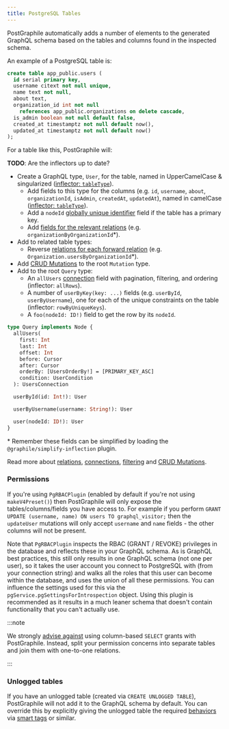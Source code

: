 ```yaml
---
title: PostgreSQL Tables
---
```


PostGraphile automatically adds a number of elements to the generated GraphQL
schema based on the tables and columns found in the inspected schema.

An example of a PostgreSQL table is:

```sql
create table app_public.users (
  id serial primary key,
  username citext not null unique,
  name text not null,
  about text,
  organization_id int not null
    references app_public.organizations on delete cascade,
  is_admin boolean not null default false,
  created_at timestamptz not null default now(),
  updated_at timestamptz not null default now()
);
```

For a table like this, PostGraphile will:

**TODO**: Are the inflectors up to date?

- Create a GraphQL type, `User`, for the table, named in UpperCamelCase &
  singularized
  ([inflector: `tableType`](https://github.com/graphile/graphile-engine/blob/f332cb11fc32c7b50428c8d19d88121ead00d95d/packages/graphile-build-pg/src/plugins/PgBasicsPlugin.js#L485-L487)).
  - Add fields to this type for the columns (e.g. `id`, `username`, `about`,
    `organizationId`, `isAdmin`, `createdAt`, `updatedAt`), named in camelCase
    ([inflector: `tableType`](https://github.com/graphile/graphile-engine/blob/f332cb11fc32c7b50428c8d19d88121ead00d95d/packages/graphile-build-pg/src/plugins/PgBasicsPlugin.js#L488-L490)).
  - Add a `nodeId` [globally unique identifier](./node-id) field if the table
    has a primary key.
  - Add [fields for the relevant relations](./relations) (e.g.
    `organizationByOrganizationId`\*).
- Add to related table types:
  - Reverse [relations for each forward relation](./relations) (e.g.
    `Organization.usersByOrganizationId`\*).
- Add [CRUD Mutations](./crud-mutations) to the root `Mutation` type.
- Add to the root `Query` type:
  - An `allUsers` [connection](./connections) field with pagination, filtering,
    and ordering (inflector: `allRows`).
  - A number of `userByKey(key: ...)` fields (e.g. `userById`, `userByUsername`),
    one for each of the unique constraints on the table (inflector:
    `rowByUniqueKeys`).
  - A `foo(nodeId: ID!)` field to get the row by its `nodeId`.

```graphql
type Query implements Node {
  allUsers(
    first: Int
    last: Int
    offset: Int
    before: Cursor
    after: Cursor
    orderBy: [UsersOrderBy!] = [PRIMARY_KEY_ASC]
    condition: UserCondition
  ): UsersConnection

  userById(id: Int!): User

  userByUsername(username: String!): User

  user(nodeId: ID!): User
}
```

\* Remember these fields can be simplified by loading the
`@graphile/simplify-inflection` plugin.

Read more about [relations](./relations), [connections](./connections),
[filtering](./filtering) and [CRUD Mutations](./crud-mutations).

### Permissions

If you're using `PgRBACPlugin` (enabled by default if you're not using
`makeV4Preset()`) then PostGraphile will only expose the tables/columns/fields
you have access to. For example if you perform
`GRANT UPDATE (username, name) ON users TO graphql_visitor;` then the
`updateUser` mutations will only accept `username` and `name` fields - the
other columns will not be present.

Note that `PgRBACPlugin` inspects the RBAC (GRANT / REVOKE) privileges in the
database and reflects these in your GraphQL schema. As is GraphQL best
practices, this still only results in one GraphQL schema (not one per user), so
it takes the user account you connect to PostgreSQL with (from your connection
string) and walks all the roles that this user can become within the database,
and uses the union of all these permissions. You can influence the settings
used for this via the `pgService.pgSettingsForIntrospection` object. Using this
plugin is recommended as it results in a much leaner schema that doesn't
contain functionality that you can't actually use.

:::note

We strongly [advise against](./requirements.md) using column-based
`SELECT` grants with PostGraphile. Instead, split your permission concerns into
separate tables and join them with one-to-one relations.

:::

### Unlogged tables

If you have an unlogged table (created via `CREATE UNLOGGED TABLE`),
PostGraphile will not add it to the GraphQL schema by default. You can override
this by explicitly giving the unlogged table the required
[behaviors](./behavior.md) via [smart tags](./smart-tags.md) or similar.
